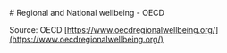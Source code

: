 # Regional and National wellbeing - OECD

Source: OECD [https://www.oecdregionalwellbeing.org/](https://www.oecdregionalwellbeing.org/)
